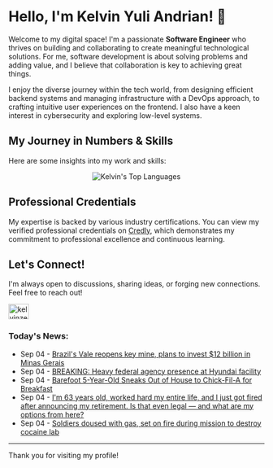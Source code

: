 # Hello, I'm Kelvin Yuli Andrian! 👋

Welcome to my digital space! I'm a passionate **Software Engineer** who thrives on building and collaborating to create meaningful technological solutions. For me, software development is about solving problems and adding value, and I believe that collaboration is key to achieving great things.

I enjoy the diverse journey within the tech world, from designing efficient backend systems and managing infrastructure with a DevOps approach, to crafting intuitive user experiences on the frontend. I also have a keen interest in cybersecurity and exploring low-level systems.

## My Journey in Numbers & Skills

Here are some insights into my work and skills:

<p align="center">
  <img src="https://github-readme-stats.vercel.app/api/top-langs/?username=kelvinzer0&layout=compact&theme=radical" alt="Kelvin's Top Languages" />
</p>

## Professional Credentials

My expertise is backed by various industry certifications. You can view my verified professional credentials on [Credly](https://www.credly.com/users/kelvin-yuli-andrian/badges), which demonstrates my commitment to professional excellence and continuous learning.

## Let's Connect!

I'm always open to discussions, sharing ideas, or forging new connections. Feel free to reach out!

<p align="left">
    <a href="https://linkedin.com/in/kelvinzero" target="blank"><img align="center" src="https://cdn.jsdelivr.net/npm/simple-icons@3.0.1/icons/linkedin.svg" alt="kelvinzero" height="30" width="40" /></a>
</p>

### Today's News:

<!-- feed start -->
- Sep 04 - [Brazil's Vale reopens key mine, plans to invest $12 billion in Minas Gerais](https://finance.yahoo.com/news/brazils-vale-reopens-key-mine-145901289.html)
- Sep 04 - [BREAKING: Heavy federal agency presence at Hyundai facility](https://www.yahoo.com/news/articles/breaking-heavy-federal-agency-presence-135442759.html)
- Sep 04 - [Barefoot 5-Year-Old Sneaks Out of House to Chick-Fil-A for Breakfast](https://www.yahoo.com/news/videos/barefoot-5-old-sneaks-house-125112278.html)
- Sep 04 - [I'm 63 years old, worked hard my entire life, and I just got fired after announcing my retirement. Is that even legal — and what are my options from here?](https://finance.yahoo.com/news/im-63-years-old-worked-104900200.html)
- Sep 04 - [Soldiers doused with gas, set on fire during mission to destroy cocaine lab](https://www.yahoo.com/news/articles/soldiers-doused-gas-set-fire-103006923.html)
<!-- feed end -->

---

Thank you for visiting my profile!
